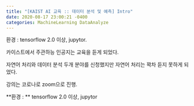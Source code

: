 ```yaml
---
title: "[KAIST AI 교육 :: 데이터 분석 및 예측] Intro"
date: 2020-08-17 23:00:21 -0400
categories: MachineLearning DataAnalyze
---
```

환경 :   tensorflow 2.0 이상, jupytor.<br/>

카이스트에서 주관하능 인공지는 교육을 듣게 되었다.<br/>

자연어 처리와 데이터 분석 두개 분야를 신청했지만 자연어 처리는 꽉차 듣지 못하게 되었다.<br/>

강의는 코로나로 zoom으로 진행.<br/> 

**환경 : **  tensorflow 2.0 이상, jupytor